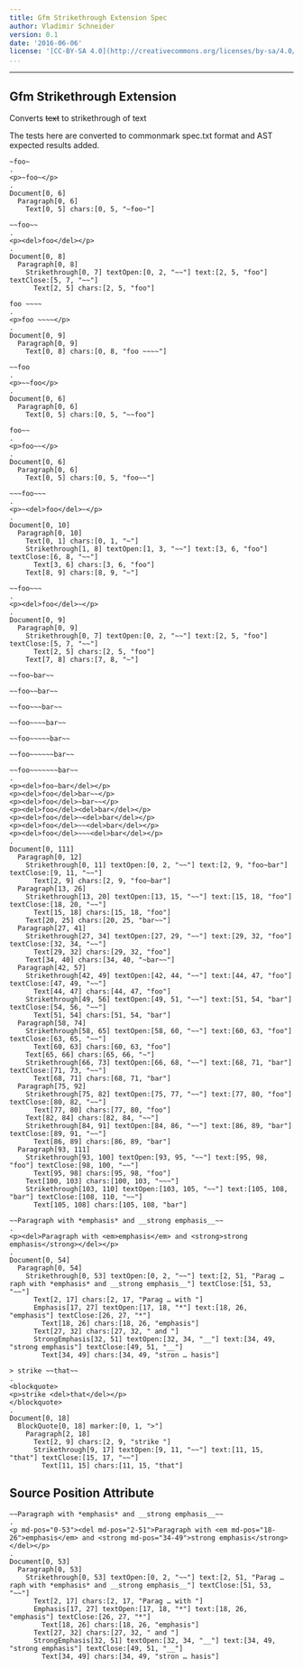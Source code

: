 ```yaml
---
title: Gfm Strikethrough Extension Spec
author: Vladimir Schneider
version: 0.1
date: '2016-06-06'
license: '[CC-BY-SA 4.0](http://creativecommons.org/licenses/by-sa/4.0/)'
...
```


---

## Gfm Strikethrough Extension

Converts ~~text~~ to strikethrough of text

The tests here are converted to commonmark spec.txt format and AST
expected results added.

```````````````````````````````` example Gfm Strikethrough Extension: 1
~foo~
.
<p>~foo~</p>
.
Document[0, 6]
  Paragraph[0, 6]
    Text[0, 5] chars:[0, 5, "~foo~"]
````````````````````````````````


```````````````````````````````` example Gfm Strikethrough Extension: 2
~~foo~~
.
<p><del>foo</del></p>
.
Document[0, 8]
  Paragraph[0, 8]
    Strikethrough[0, 7] textOpen:[0, 2, "~~"] text:[2, 5, "foo"] textClose:[5, 7, "~~"]
      Text[2, 5] chars:[2, 5, "foo"]
````````````````````````````````


```````````````````````````````` example Gfm Strikethrough Extension: 3
foo ~~~~
.
<p>foo ~~~~</p>
.
Document[0, 9]
  Paragraph[0, 9]
    Text[0, 8] chars:[0, 8, "foo ~~~~"]
````````````````````````````````


```````````````````````````````` example Gfm Strikethrough Extension: 4
~~foo
.
<p>~~foo</p>
.
Document[0, 6]
  Paragraph[0, 6]
    Text[0, 5] chars:[0, 5, "~~foo"]
````````````````````````````````


```````````````````````````````` example Gfm Strikethrough Extension: 5
foo~~
.
<p>foo~~</p>
.
Document[0, 6]
  Paragraph[0, 6]
    Text[0, 5] chars:[0, 5, "foo~~"]
````````````````````````````````


```````````````````````````````` example Gfm Strikethrough Extension: 6
~~~foo~~~
.
<p>~<del>foo</del>~</p>
.
Document[0, 10]
  Paragraph[0, 10]
    Text[0, 1] chars:[0, 1, "~"]
    Strikethrough[1, 8] textOpen:[1, 3, "~~"] text:[3, 6, "foo"] textClose:[6, 8, "~~"]
      Text[3, 6] chars:[3, 6, "foo"]
    Text[8, 9] chars:[8, 9, "~"]
````````````````````````````````


```````````````````````````````` example Gfm Strikethrough Extension: 7
~~foo~~~
.
<p><del>foo</del>~</p>
.
Document[0, 9]
  Paragraph[0, 9]
    Strikethrough[0, 7] textOpen:[0, 2, "~~"] text:[2, 5, "foo"] textClose:[5, 7, "~~"]
      Text[2, 5] chars:[2, 5, "foo"]
    Text[7, 8] chars:[7, 8, "~"]
````````````````````````````````


```````````````````````````````` example Gfm Strikethrough Extension: 8
~~foo~bar~~

~~foo~~bar~~

~~foo~~~bar~~

~~foo~~~~bar~~

~~foo~~~~~bar~~

~~foo~~~~~~bar~~

~~foo~~~~~~~bar~~
.
<p><del>foo~bar</del></p>
<p><del>foo</del>bar~~</p>
<p><del>foo</del>~bar~~</p>
<p><del>foo</del><del>bar</del></p>
<p><del>foo</del>~<del>bar</del></p>
<p><del>foo</del>~~<del>bar</del></p>
<p><del>foo</del>~~~<del>bar</del></p>
.
Document[0, 111]
  Paragraph[0, 12]
    Strikethrough[0, 11] textOpen:[0, 2, "~~"] text:[2, 9, "foo~bar"] textClose:[9, 11, "~~"]
      Text[2, 9] chars:[2, 9, "foo~bar"]
  Paragraph[13, 26]
    Strikethrough[13, 20] textOpen:[13, 15, "~~"] text:[15, 18, "foo"] textClose:[18, 20, "~~"]
      Text[15, 18] chars:[15, 18, "foo"]
    Text[20, 25] chars:[20, 25, "bar~~"]
  Paragraph[27, 41]
    Strikethrough[27, 34] textOpen:[27, 29, "~~"] text:[29, 32, "foo"] textClose:[32, 34, "~~"]
      Text[29, 32] chars:[29, 32, "foo"]
    Text[34, 40] chars:[34, 40, "~bar~~"]
  Paragraph[42, 57]
    Strikethrough[42, 49] textOpen:[42, 44, "~~"] text:[44, 47, "foo"] textClose:[47, 49, "~~"]
      Text[44, 47] chars:[44, 47, "foo"]
    Strikethrough[49, 56] textOpen:[49, 51, "~~"] text:[51, 54, "bar"] textClose:[54, 56, "~~"]
      Text[51, 54] chars:[51, 54, "bar"]
  Paragraph[58, 74]
    Strikethrough[58, 65] textOpen:[58, 60, "~~"] text:[60, 63, "foo"] textClose:[63, 65, "~~"]
      Text[60, 63] chars:[60, 63, "foo"]
    Text[65, 66] chars:[65, 66, "~"]
    Strikethrough[66, 73] textOpen:[66, 68, "~~"] text:[68, 71, "bar"] textClose:[71, 73, "~~"]
      Text[68, 71] chars:[68, 71, "bar"]
  Paragraph[75, 92]
    Strikethrough[75, 82] textOpen:[75, 77, "~~"] text:[77, 80, "foo"] textClose:[80, 82, "~~"]
      Text[77, 80] chars:[77, 80, "foo"]
    Text[82, 84] chars:[82, 84, "~~"]
    Strikethrough[84, 91] textOpen:[84, 86, "~~"] text:[86, 89, "bar"] textClose:[89, 91, "~~"]
      Text[86, 89] chars:[86, 89, "bar"]
  Paragraph[93, 111]
    Strikethrough[93, 100] textOpen:[93, 95, "~~"] text:[95, 98, "foo"] textClose:[98, 100, "~~"]
      Text[95, 98] chars:[95, 98, "foo"]
    Text[100, 103] chars:[100, 103, "~~~"]
    Strikethrough[103, 110] textOpen:[103, 105, "~~"] text:[105, 108, "bar"] textClose:[108, 110, "~~"]
      Text[105, 108] chars:[105, 108, "bar"]
````````````````````````````````


```````````````````````````````` example Gfm Strikethrough Extension: 9
~~Paragraph with *emphasis* and __strong emphasis__~~
.
<p><del>Paragraph with <em>emphasis</em> and <strong>strong emphasis</strong></del></p>
.
Document[0, 54]
  Paragraph[0, 54]
    Strikethrough[0, 53] textOpen:[0, 2, "~~"] text:[2, 51, "Parag … raph with *emphasis* and __strong emphasis__"] textClose:[51, 53, "~~"]
      Text[2, 17] chars:[2, 17, "Parag … with "]
      Emphasis[17, 27] textOpen:[17, 18, "*"] text:[18, 26, "emphasis"] textClose:[26, 27, "*"]
        Text[18, 26] chars:[18, 26, "emphasis"]
      Text[27, 32] chars:[27, 32, " and "]
      StrongEmphasis[32, 51] textOpen:[32, 34, "__"] text:[34, 49, "strong emphasis"] textClose:[49, 51, "__"]
        Text[34, 49] chars:[34, 49, "stron … hasis"]
````````````````````````````````


```````````````````````````````` example Gfm Strikethrough Extension: 10
> strike ~~that~~
.
<blockquote>
<p>strike <del>that</del></p>
</blockquote>
.
Document[0, 18]
  BlockQuote[0, 18] marker:[0, 1, ">"]
    Paragraph[2, 18]
      Text[2, 9] chars:[2, 9, "strike "]
      Strikethrough[9, 17] textOpen:[9, 11, "~~"] text:[11, 15, "that"] textClose:[15, 17, "~~"]
        Text[11, 15] chars:[11, 15, "that"]
````````````````````````````````


## Source Position Attribute

```````````````````````````````` example(Source Position Attribute: 1) options(src-pos)
~~Paragraph with *emphasis* and __strong emphasis__~~
.
<p md-pos="0-53"><del md-pos="2-51">Paragraph with <em md-pos="18-26">emphasis</em> and <strong md-pos="34-49">strong emphasis</strong></del></p>
.
Document[0, 53]
  Paragraph[0, 53]
    Strikethrough[0, 53] textOpen:[0, 2, "~~"] text:[2, 51, "Parag … raph with *emphasis* and __strong emphasis__"] textClose:[51, 53, "~~"]
      Text[2, 17] chars:[2, 17, "Parag … with "]
      Emphasis[17, 27] textOpen:[17, 18, "*"] text:[18, 26, "emphasis"] textClose:[26, 27, "*"]
        Text[18, 26] chars:[18, 26, "emphasis"]
      Text[27, 32] chars:[27, 32, " and "]
      StrongEmphasis[32, 51] textOpen:[32, 34, "__"] text:[34, 49, "strong emphasis"] textClose:[49, 51, "__"]
        Text[34, 49] chars:[34, 49, "stron … hasis"]
````````````````````````````````


